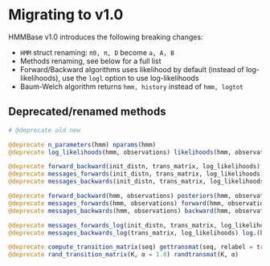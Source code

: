 # Migrating to v1.0

HMMBase v1.0 introduces the following breaking changes:
- `HMM` struct renaming: `π0, π, D` become `a, A, B`
- Methods renaming, see below for a full list
- Forward/Backward algorithms uses likelihood by default (instead of log-likelihoods), use the `logl` option to use log-likelihoods
- Baum-Welch algorithm returns `hmm, history` instead of `hmm, logtot`

## Deprecated/renamed methods

```julia
# @deprecate old new

@deprecate n_parameters(hmm) nparams(hmm)
@deprecate log_likelihoods(hmm, observations) likelihoods(hmm, observations, logl = true)

@deprecate forward_backward(init_distn, trans_matrix, log_likelihoods) posteriors(init_distn, trans_matrix, log_likelihoods, logl = true)
@deprecate messages_forwards(init_distn, trans_matrix, log_likelihoods) forward(init_distn, trans_matrix, log_likelihoods, logl = true)
@deprecate messages_backwards(init_distn, trans_matrix, log_likelihoods) backward(init_distn, trans_matrix, log_likelihoods, logl = true)

@deprecate forward_backward(hmm, observations) posteriors(hmm, observations, logl = true)
@deprecate messages_forwards(hmm, observations) forward(hmm, observations, logl = true)
@deprecate messages_backwards(hmm, observations) backward(hmm, observations, logl = true)

@deprecate messages_forwards_log(init_distn, trans_matrix, log_likelihoods) log.(forward(init_distn, trans_matrix, log_likelihoods, logl = true)[1])
@deprecate messages_backwards_log(trans_matrix, log_likelihoods) log.(backward(init_distn, trans_matrix, log_likelihoods, logl = true)[1])

@deprecate compute_transition_matrix(seq) gettransmat(seq, relabel = true)
@deprecate rand_transition_matrix(K, α = 1.0) randtransmat(K, α)
```
